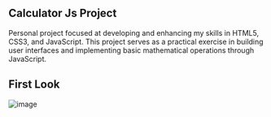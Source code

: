 ## Calculator Js Project
Personal project focused at developing and enhancing my skills in HTML5, CSS3, and JavaScript.
This project serves as a practical exercise in building user interfaces and implementing basic
mathematical operations through JavaScript.

## First Look
![image](https://github.com/user-attachments/assets/e94c059b-e707-4515-a82d-2ae87586d0d7)
